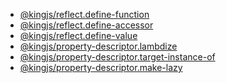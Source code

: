 - [@kingjs/reflect.define-function][defineFunction]
- [@kingjs/reflect.define-accessor][defineAccessor]
- [@kingjs/reflect.define-value][defineValue]
- [@kingjs/property-descriptor.lambdize][lambdize]
- [@kingjs/property-descriptor.target-instance-of][target-instance-of]
- [@kingjs/property-descriptor.make-lazy][make-lazy]

[defineFunction]: https://www.npmjs.com/package/@kingjs/reflect.define-function
[defineAccessor]: https://www.npmjs.com/package/@kingjs/reflect.define-accessor
[defineValue]: https://www.npmjs.com/package/@kingjs/reflect.define-value
[lambdize]: https://www.npmjs.com/package/@kingjs/property-descriptor.lambdize
[target-instance-of]: https://www.npmjs.com/package/@kingjs/property-descriptor.target-instance-of
[make-lazy]: https://www.npmjs.com/package/@kingjs/property-descriptor.make-lazy